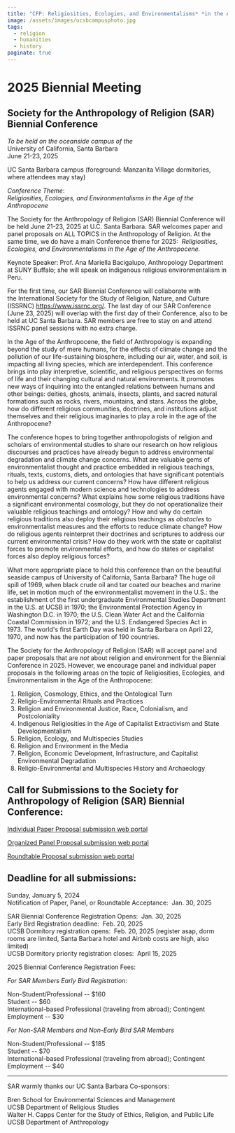 ```yaml
---
title: "CFP: Religiosities, Ecologies, and Environmentalisms* *in the Age of the Anthropocene"
image: /assets/images/ucsbcampusphoto.jpg
tags:
  - religion
  - humanities
  - history
paginate: true   
---
```


2025 Biennial Meeting
=====================

Society for the Anthropology of Religion (SAR) Biennial Conference
------------------------------------------------------------------

*To be held on the oceanside campus of the*\
University of California, Santa Barbara\
June 21-23, 2025

UC Santa Barbara campus (foreground: Manzanita Village dormitories, where attendees may stay)

*Conference Theme*:\
*Religiosities, Ecologies, and Environmentalisms* *in the Age of the Anthropocene*

The Society for the Anthropology of Religion (SAR) Biennial Conference will be held June 21-23, 2025 at U.C. Santa Barbara. SAR welcomes paper and panel proposals on ALL TOPICS in the Anthropology of Religion. At the same time, we do have a main Conference theme for 2025:  *Religiosities, Ecologies, and Environmentalisms in the Age of the Anthropocene.*

Keynote Speaker: Prof. Ana Mariella Bacigalupo, Anthropology Department at SUNY Buffalo; she will speak on indigenous religious environmentalism in Peru.

For the first time, our SAR Biennial Conference will collaborate with the International Society for the Study of Religion, Nature, and Culture (ISSRNC) <https://www.issrnc.org/>. The last day of our SAR Conference (June 23, 2025) will overlap with the first day of their Conference, also to be held at UC Santa Barbara. SAR members are free to stay on and attend ISSRNC panel sessions with no extra charge.

In the Age of the Anthropocene, the field of Anthropology is expanding beyond the study of mere humans, for the effects of climate change and the pollution of our life-sustaining biosphere, including our air, water, and soil, is impacting all living species, which are interdependent. This conference brings into play interpretive, scientific, and religious perspectives on forms of life and their changing cultural and natural environments. It promotes new ways of inquiring into the entangled relations between humans and other beings: deities, ghosts, animals, insects, plants, and sacred natural formations such as rocks, rivers, mountains, and stars. Across the globe, how do different religious communities, doctrines, and institutions adjust themselves and their religious imaginaries to play a role in the age of the Anthropocene?

The conference hopes to bring together anthropologists of religion and scholars of environmental studies to share our research on how religious discourses and practices have already begun to address environmental degradation and climate change concerns. What are valuable gems of environmentalist thought and practice embedded in religious teachings, rituals, texts, customs, diets, and ontologies that have significant potentials to help us address our current concerns? How have different religious agents engaged with modern science and technologies to address environmental concerns? What explains how some religious traditions have a significant environmental cosmology, but they do not operationalize their valuable religious teachings and ontology? How and why do certain religious traditions also deploy their religious teachings as *obstacles* to environmentalist measures and the efforts to reduce climate change? How do religious agents reinterpret their doctrines and scriptures to address our current environmental crisis? How do they work with the state or capitalist forces to promote environmental efforts, and how do states or capitalist forces also deploy religious forces? 

What more appropriate place to hold this conference than on the beautiful seaside campus of University of California, Santa Barbara? The huge oil spill of 1969, when black crude oil and tar coated our beaches and marine life, set in motion much of the environmentalist movement in the U.S.: the establishment of the first undergraduate Environmental Studies Department in the U.S. at UCSB in 1970; the Environmental Protection Agency in Washington D.C. in 1970; the U.S. Clean Water Act and the California Coastal Commission in 1972; and the U.S. Endangered Species Act in 1973. The world's first Earth Day was held in Santa Barbara on April 22, 1970, and now has the participation of 190 countries.

The Society for the Anthropology of Religion (SAR) will accept panel and paper proposals that are *not* about religion and environment for the Biennial Conference in 2025. However, we encourage panel and individual paper proposals in the following areas on the topic of Religiosities, Ecologies, and Environmentalism in the Age of the Anthropocene:

1.  Religion, Cosmology, Ethics, and the Ontological Turn
2.  Religio-Environmental Rituals and Practices
3.  Religion and Environmental Justice, Race, Colonialism, and Postcoloniality
4.  Indigenous Religiosities in the Age of Capitalist Extractivism and State Developmentalism
5.  Religion, Ecology, and Multispecies Studies
6.  Religion and Environment in the Media
7.  Religion, Economic Development, Infrastructure, and Capitalist Environmental Degradation
8.  Religio-Environmental and Multispecies History and Archaeology

Call for Submissions to the Society for Anthropology of Religion (SAR) Biennial Conference:
-------------------------------------------------------------------------------------------

[Individual Paper Proposal submission web portal](https://docs.google.com/forms/d/e/1FAIpQLSewl6r4QrW4wK-X115PUV5ihh91IycA9MzXrIRzas4SMOMl-A/viewform?usp=sf_link)

[Organized Panel Proposal submission web portal](https://docs.google.com/forms/d/e/1FAIpQLSeVgui7gyvnpG2xIIAvvDK-WiY83Co-5IOumXzpHcjDdrvzSQ/viewform?usp=sf_link)

[Roundtable Proposal submission web portal](https://docs.google.com/forms/d/e/1FAIpQLSe2ZQZmWAy1ScI-oWi_39S3z_FxpbS2jrC9cyTuAhnb6Zff_g/viewform?usp=sf_link)

## Deadline for all submissions:  
Sunday, January 5, 2024\
Notification of Paper, Panel, or Roundtable Acceptance:  Jan. 30, 2025

SAR Biennial Conference Registration Opens:  Jan. 30, 2025\
Early Bird Registration deadline:  Feb. 20, 2025\
UCSB Dormitory registration opens:  Feb. 20, 2025 (register asap, dorm rooms are limited, Santa Barbara hotel and Airbnb costs are high, also limited)\
UCSB Dormitory priority registration closes:  April 15, 2025

2025 Biennial Conference Registration Fees:

*For SAR Members Early Bird Registration:*

Non-Student/Professional -- $160\
Student -- $60\
International-based Professional (traveling from abroad); Contingent Employment -- $30

*For Non-SAR Members and Non-Early Bird SAR Members*

Non-Student/Professional -- $185\
Student -- $70\
International-based Professional (traveling from abroad); Contingent Employment -- $40

* * * 

SAR warmly thanks our UC Santa Barbara Co-sponsors:

Bren School for Environmental Sciences and Management\
UCSB Department of Religious Studies\
Walter H. Capps Center for the Study of Ethics, Religion, and Public Life\
UCSB Department of Anthropology